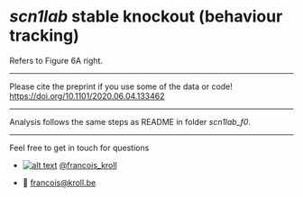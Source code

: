 # *scn1lab* stable knockout (behaviour tracking)

Refers to Figure 6A right.

___

Please cite the preprint if you use some of the data or code! <br />
https://doi.org/10.1101/2020.06.04.133462

___

Analysis follows the same steps as README in folder *scn1lab_f0*.

---

Feel free to get in touch for questions

  * [![alt text][1.2]][1] [@francois_kroll](https://twitter.com/francois_kroll)

  * :email: francois@kroll.be

<!-- icons with padding -->
[1.1]: http://i.imgur.com/tXSoThF.png (twitter icon with padding)

<!-- icons without padding -->
[1.2]: http://i.imgur.com/wWzX9uB.png (twitter icon without padding)

<!-- links to your social media accounts -->
[1]: https://twitter.com/francois_kroll
